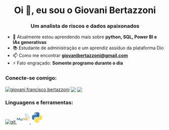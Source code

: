 <h1 align="center">Oi 👋, eu sou o Giovani Bertazzoni</h1>
<h3 align="center">Um analista de riscos e dados apaixonados</h3>

- 🌱 Atualmente estou aprendendo mais sobre **python, SQL, Power BI e IAs generativas**
- 📚 Estudante de administração e um aprendiz assiduo da plataforma Dio
- 📫 Como me encontrar **giovanibertazzoni@gmail.com**
- ⚡ Fato engraçado: **Somente programo durante o dia**

<h3 align="left">Conecte-se comigo:</h3>
<p align="left">
<a href="https://linkedin.com/in/giovanibertazzoni" target="blank"><img align="center" src="https://raw.githubusercontent.com/rahuldkjain/github-profile-readme-generator/master/src/images/icons/Social/linked-in-alt.svg" alt="giovani francisco bertazzoni" height="30" width="40" /></a> <a href="https://www.dio.me/users/giovanibertazzoni">
<img align="center" width="40px" src="https://hermes.digitalinnovation.one/assets/diome/logo-minimized.png"></a> <a href="https://www.hackerrank.com/profile/giovanibertazzo1"> <img align="center" width="40px" src="https://img.shields.io/badge/-Hackerrank-2EC866?style=for-the-badge&logo=HackerRank&logoColor=white"></a>
</p>

<h3 align="left">Linguagens e ferramentas:</h3>
<p align="left"> <a href="https://git-scm.com/" target="_blank" rel="noreferrer"> <img src="https://www.vectorlogo.zone/logos/git-scm/git-scm-icon.svg" alt="git" width="40" height="40"/> </a> <a href="https://www.mysql.com/" target="_blank" rel="noreferrer"> <img src="https://raw.githubusercontent.com/devicons/devicon/master/icons/mysql/mysql-original-wordmark.svg" alt="mysql" width="40" height="40"/> </a> <a href="https://www.python.org" target="_blank" rel="noreferrer"> <img src="https://raw.githubusercontent.com/devicons/devicon/master/icons/python/python-original.svg" alt="python" width="40" height="40"/> </a> </p>
